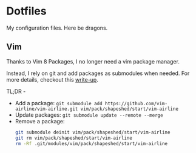 # Dotfiles

My configuration files. Here be dragons.

## Vim

Thanks to Vim 8 Packages, I no longer need a vim package manager.

Instead, I rely on git and add packages as submodules when needed. For more
details, checkout this [write-up](https://shapeshed.com/vim-packages/).

TL;DR -

- Add a package: `git submodule add https://github.com/vim-airline/vim-airline.git vim/pack/shapeshed/start/vim-airline`
- Update packages: `git submodule update --remote --merge`
- Remove a package:
  ```sh
  git submodule deinit vim/pack/shapeshed/start/vim-airline
  git rm vim/pack/shapeshed/start/vim-airline
  rm -Rf .git/modules/vim/pack/shapeshed/start/vim-airline
  ```

